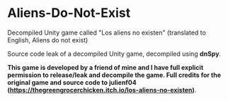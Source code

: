 # Aliens-Do-Not-Exist
Decompiled Unity game called "Los aliens no existen" (translated to English, Aliens do not exist)

Source code leak of a decompiled Unity game, decompiled using **dnSpy**.

**This game is developed by a friend of mine and I have full explicit permission to release/leak and decompile the game. Full credits for the original game and source code to julienf04 (https://thegreengrocerchicken.itch.io/los-aliens-no-existen)**.
